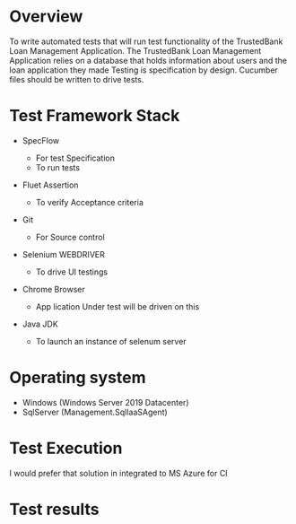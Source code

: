 # Overview
To write automated tests that will run test functionality of the TrustedBank Loan Management Application. 
The TrustedBank Loan Management Application relies on a database that holds information about users and the loan application they made
Testing is specification by design. Cucumber files should be written to drive tests.

# Test Framework Stack
- SpecFlow 
    * For test Specification 
    * To run tests
- Fluet Assertion 
    * To verify Acceptance criteria
- Git 
    * For Source control
    
- Selenium WEBDRIVER 
    * To drive UI testings 
- Chrome Browser 
    * App lication Under test will be driven on this
- Java JDK 
    * To launch an instance of selenum server

# Operating system
- Windows (Windows Server 2019 Datacenter) 
- SqlServer (Management.SqlIaaSAgent)   

# Test Execution
I would prefer that solution in integrated to MS Azure for CI


# Test results 









 
